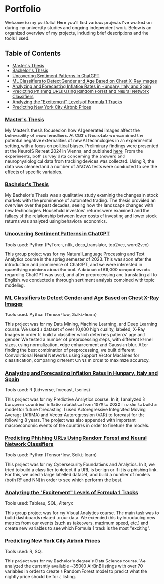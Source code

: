 # Portfolio

Welcome to my portfolio! Here you'll find various projects I've worked on during my university studies and ongoing independent work. Below is an organized overview of my projects, including brief descriptions and the tools I used.

## Table of Contents
- [Master's Thesis](#masters-thesis)
- [Bachelor's Thesis](#bachelors-thesis)
- [Uncovering Sentiment Patterns in ChatGPT](#uncovering-sentiment-patterns-in-chatgpt)
- [ML Classifiers to Detect Gender and Age Based on Chest X-Ray Images](#ml-classifiers-to-detect-gender-and-age-based-on-chest-x-ray-images)
- [Analyzing and Forecasting Inflation Rates in Hungary, Italy and Spain](#analyzing-and-forecasting-inflation-rates-in-hungary-italy-and-spain)
- [Predicting Phishing URLs Using Random Forest and Neural Network Classifiers](#predicting-phishing-urls-using-random-forest-and-neural-network-classifiers)
- [Analyzing the "Excitement" Levels of Formula 1 Tracks](#analyzing-the-excitement-levels-of-formula-1-tracks)
- [Predicting New York City Airbnb Prices](#predicting-new-york-city-airbnb-prices)




### [Master's Thesis](https://github.com/jenototh/portfolio/blob/main/university-projects/theses/msc_thesis_no_appendix.pdf)

My Master’s thesis focused on how AI generated images affect the believability of news headlines. At CBS's NeuroLab we examined the potential negative externalities of new AI technologies in an experimental setting, with a focus on political biases. Preliminary findings were presented at the NeuroIS Retreat 2024 in Vienna, and published [here](https://link.springer.com/chapter/10.1007/978-3-031-71385-9_4). From the experiments, both survey data concerning the answers and neurophysiological data from tracking devices was collected. Using R, the data was cleaned and a number of ANOVA tests were conducted to see the effects of specific variables.


### [Bachelor's Thesis](https://github.com/jenototh/portfolio/blob/main/university-projects/theses/bsc_thesis.pdf)

My Bachelor's Thesis was a qualitative study examinig the changes in stock markets with the prominence of automated trading. The thesis provided an overview over the past decades, seeing how the landscape changed with new technologies. Household investors' returns were examined and the fallacy of the relationship between lower costs of investing and lower stock returns was analyzed using behavioral economics.


### [Uncovering Sentiment Patterns in ChatGPT](https://github.com/jenototh/portfolio/tree/main/university-projects/uncovering-sentiment-patterns-in-chatgpt)

Tools used: Python (PyTorch, nltk, deep_translator, top2vec, word2vec)

This group project was for my Natural Language Processing and Text Analytics course in the spring semester of 2023. This was soon after the introduction and prominence of ChatGPT, and we were interested in quantifying opinions about the tool. A dataset of 66,000 scraped tweets regarding ChatGPT was used, and after preprocessing and translating all to English, we conducted a thorough sentiment analysis combined with topic modeling.


### [ML Classifiers to Detect Gender and Age Based on Chest X-Ray Images](https://github.com/jenototh/portfolio/tree/main/university-projects/chest-x-ray-classifier)

Tools used: Python (TensorFlow, Scikit-learn)

This project was for my Data Mining, Machine Learning, and Deep Learning course. We used a dataset of over 10,000 high quality, labeled, X-Ray Images in order to build a classifier which deterines patients' age and gender. We tested a number of preprocessing steps, with different kernel sizes, using normalization, edge enhancement and Gaussian blur. After finding the best combination of preprocessing, we built different Convolutional Neural Networks using Support Vector Machines for classification, comparing different CNNs in order to maximize accuracy.


### [Analyzing and Forecasting Inflation Rates in Hungary, Italy and Spain](https://github.com/jenototh/portfolio/tree/main/university-projects/forecasting-inflation)

Tools used: R (tidyverse, forecast, tseries)

This project was for my Predictive Analytics course. In it, I analyzed 3 European countries' inflation statistics from 1970 to 2022 in order to build a model for future forecasting. I used Autoregressive Integrated Moving Average (ARIMA) and Vector Autoregression (VAR) to forecast for the following 8 years. The project was also appended with important macroeconomic events of the countires in order to finetune the models.


### [Predicting Phishing URLs Using Random Forest and Neural Network Classifiers](https://github.com/jenototh/portfolio/tree/main/university-projects/phishing-url-detection)

Tools used: Python (TensorFlow, Scikit-learn)

This project was for my Cybersecurity Foundations and Analytics. In it, we tried to build a classifier to detect if a URL is benign or if it is a phishing link. For this, we used a large labelled dataset, and build a number of models (both RF and NN) in order to see which performs the best.


### [Analyzing the "Excitement" Levels of Formula 1 Tracks](https://github.com/jenototh/portfolio/tree/main/university-projects/formula1-circuit-analysis)

Tools used: Tableau, SQL, Alteryx

This group project was for my Visual Analytics course. The main task was to build dashboards related to our data. We extended this by introducing new metrics from our events (such as takeovers, maximum speed, etc.) and create new variables to see which Formula 1 track is the most "exciting".


### [Predicting New York City Airbnb Prices](https://github.com/jenototh/portfolio/tree/main/university-projects/NY-Airbnb)

Tools used: R, SQL

This project was for my Bachelor's degree's Data Science course. We analyzed the currently available ~35000 AirBnB listings with over 70 variables in order to create a Random Forest model to predict what the nightly price should be for a listing.
